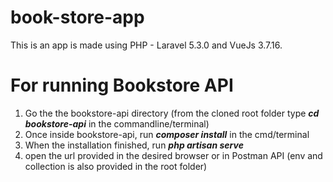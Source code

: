 # book-store-app
This is an app is made using PHP - Laravel 5.3.0 and VueJs 3.7.16.

# For running Bookstore API
1) Go the the bookstore-api directory (from the cloned root folder type ___cd bookstore-api___ in the commandline/terminal)
2) Once inside bookstore-api, run ___composer install___ in the cmd/terminal
3) When the installation finished, run ___php artisan serve___
4) open the url provided in the desired browser or in Postman API (env and collection is also provided in the root folder)
